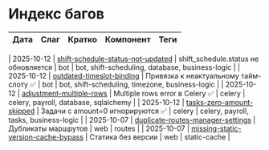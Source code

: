 # Индекс багов

| Дата | Слаг | Кратко | Компонент | Теги |
|------|------|--------|-----------|------|

| 2025-10-12 | [shift-schedule-status-not-updated](./2025/10/bug-shift-schedule-status-not-updated.md) | shift_schedule.status не обновляется | bot | bot, shift-scheduling, database, business-logic |
| 2025-10-12 | [outdated-timeslot-binding](./2025/10/bug-outdated-timeslot-binding.md) | Привязка к неактуальному тайм-слоту ✅ | bot | bot, shift-scheduling, timezone, business-logic |
| 2025-10-12 | [adjustment-multiple-rows](./2025/10/bug-adjustment-multiple-rows.md) | Multiple rows error в Celery ✅ | celery | celery, payroll, database, sqlalchemy |
| 2025-10-12 | [tasks-zero-amount-skipped](./2025/10/bug-tasks-zero-amount-skipped.md) | Задачи с amount=0 игнорируются ✅ | celery | celery, payroll, tasks, business-logic |
| 2025-10-07 | [duplicate-routes-manager-settings](./2025/10/bug-duplicate-routes-manager-settings.md) | Дубликаты маршрутов | web | routes |
| 2025-10-07 | [missing-static-version-cache-bypass](./2025/10/bug-missing-static-version-cache-bypass.md) | Статика без версии | web | static-cache |
